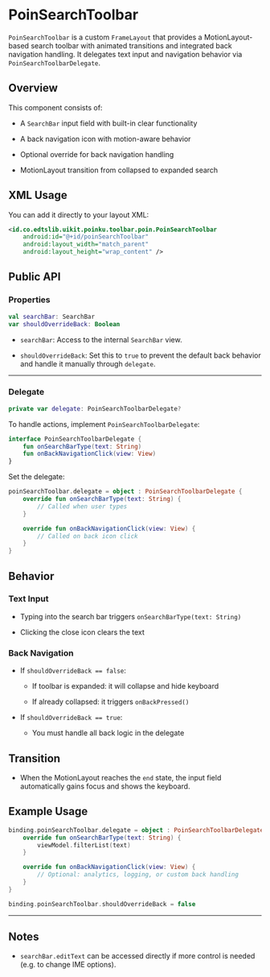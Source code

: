 # PoinSearchToolbar

`PoinSearchToolbar` is a custom `FrameLayout` that provides a MotionLayout-based search toolbar with animated transitions and integrated back navigation handling. It delegates text input and navigation behavior via `PoinSearchToolbarDelegate`.

## Overview

This component consists of:

-   A `SearchBar` input field with built-in clear functionality

-   A back navigation icon with motion-aware behavior

-   Optional override for back navigation handling

-   MotionLayout transition from collapsed to expanded search

## XML Usage

You can add it directly to your layout XML:

```xml
<id.co.edtslib.uikit.poinku.toolbar.poin.PoinSearchToolbar
    android:id="@+id/poinSearchToolbar"
    android:layout_width="match_parent"
    android:layout_height="wrap_content" />
```

## Public API

### Properties

```kotlin
val searchBar: SearchBar
var shouldOverrideBack: Boolean
```

-   `searchBar`: Access to the internal `SearchBar` view.

-   `shouldOverrideBack`: Set this to `true` to prevent the default back behavior and handle it manually through `delegate`.

* * * * *

### Delegate

```kotlin
private var delegate: PoinSearchToolbarDelegate?
```

To handle actions, implement `PoinSearchToolbarDelegate`:

```kotlin
interface PoinSearchToolbarDelegate {
    fun onSearchBarType(text: String)
    fun onBackNavigationClick(view: View)
}
```

Set the delegate:

```kotlin
poinSearchToolbar.delegate = object : PoinSearchToolbarDelegate {
    override fun onSearchBarType(text: String) {
        // Called when user types
    }

    override fun onBackNavigationClick(view: View) {
        // Called on back icon click
    }
}
```

## Behavior

### Text Input

-   Typing into the search bar triggers `onSearchBarType(text: String)`

-   Clicking the close icon clears the text

### Back Navigation

-   If `shouldOverrideBack == false`:

    -   If toolbar is expanded: it will collapse and hide keyboard

    -   If already collapsed: it triggers `onBackPressed()`

-   If `shouldOverrideBack == true`:

    -   You must handle all back logic in the delegate

## Transition

-   When the MotionLayout reaches the `end` state, the input field automatically gains focus and shows the keyboard.

## Example Usage

```kotlin
binding.poinSearchToolbar.delegate = object : PoinSearchToolbarDelegate {
    override fun onSearchBarType(text: String) {
        viewModel.filterList(text)
    }

    override fun onBackNavigationClick(view: View) {
        // Optional: analytics, logging, or custom back handling
    }
}

binding.poinSearchToolbar.shouldOverrideBack = false
```

* * * * *

## Notes

-   `searchBar.editText` can be accessed directly if more control is needed (e.g. to change IME options).